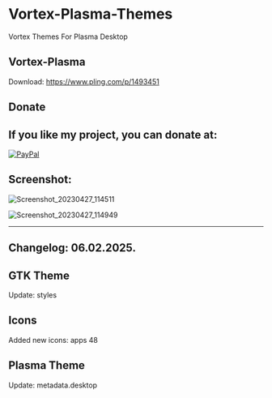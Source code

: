 # Vortex-Plasma-Themes
Vortex Themes For Plasma Desktop

Vortex-Plasma
---------------

Download: https://www.pling.com/p/1493451


<html>
  <head>
    <meta charset="utf-8" />
  </head>
  <body>
    <h2>Donate</h2>
    <h2>If you like my project, you can donate at:</h2>
    <a href="https://www.paypal.com/paypalme/VesnaLazic">
    <img src="PayPal.png" alt="PayPal" />
    </a>
  </body>
</html>



Screenshot:
------------

![Screenshot_20230427_114511](https://user-images.githubusercontent.com/45247573/236128303-e72ed8ff-2e85-49e6-8b6b-24bcee565ce8.jpg)

![Screenshot_20230427_114949](https://user-images.githubusercontent.com/45247573/236128321-2d08e312-b28c-46ae-8af0-f3976dc0d900.jpg)

_____________________________________________________________________________________________________________________________________


Changelog: 06.02.2025.
----------------------

GTK Theme
----------

Update: styles

Icons
------

Added new icons: apps 48

Plasma Theme
-------------

Update: metadata.desktop





